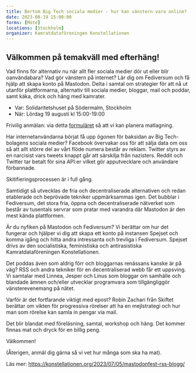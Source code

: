 ```yaml
---
title: Bortom Big Tech sociala medier - hur kan vänstern vara online? 
date: 2023-08-19 15:00:00
forms: [Möte]
locations: [Stockholm]
organizer: Kamratdataföreningen Konstellationen
---
```

## Välkommen på temakväll med efterhäng!

Vad finns för alternativ nu när allt fler sociala medier dör ut eller blir oanvändabara? Vad gör vänstern på internet? Lär dig om Fediversum och få hjälp att skapa konto på Mastodon. Delta i samtal om strategier för att nå ut utanför plattformarna, alternativ till sociala medier, bloggar, mail och poddar, samt käka, drick och häng med kamrater.

- Var: Solidaritetshuset på Södermalm, Stockholm
- När: Lördag 19 augusti kl 15:00-19:00

Frivilig anmälan: via detta [formuläret](https://cryptpad.fr/form/#/2/form/view/-TM+ElGxGkLjMslnbrSQ3wFMxxGt5OA75Iq-f-h93aE/) så att vi kan planera matlagning.

Har internetanvändarna börjat få upp ögonen för baksidan av Big Tech-bolagens sociala medier? Facebook övervakar oss för att sälja data om oss så att allt större del av vårt flöde numera består av reklam. Twitter styrs av en narcisist vars tweets knappt går att särskilja från nazisters. Reddit och Twitter tar betalt för sina API:er vilket gör apputvecklare och användare förbannade.

Skitifieringsprocessen är i full gång.

Samtidigt så utvecklas de fria och decentraliserade alternativen och redan etablerade och beprövade tekniker uppmärksammas igen. Det bubblar i Fediversum, det stora fria, öppna och decentraliserade nätverket som består av tusentals servrar som pratar med varandra där Mastodon är den mest kända plattformen.

Är du nyfiken på Mastodon och Fediversum? Vi berättar om hur det fungerar och hjälper vi dig att skapa ett konto på instansen Spejset och komma igång och hitta andra intressanta och trevliga i Fediversum. Spejset drivs av den socialistiska, feministiska och antirasistiska Kamratdataföreningen Konstellationen.

Det poddas även som aldrig förr och bloggarnas renässans kanske är på väg? RSS och andra tekniker för en decentraliserad webb får ett uppsving. Vi samtalar med Linnea, Jesper och Linus som bloggar om samhälle och blandade ämnen och/eller utvecklar programvara som tillgängliggör vänsterevenemang på nätet.

Varför är det fortfarande viktigt med epost? Robin Zachari från Skiftet berättar om vikten för progressiva rörelser att ha en mejlstrategi och hur man som rörelse kan samla in pengar via mail.

Det blir blandat med föreläsning, samtal, workshop och häng. Det kommer finnas mat och dryck för en billig peng.

Välkommen!

(Återigen, anmäl dig gärna så vi vet hur många som ska ha mat).

Läs mer: https://konstellationen.org/2023/07/05/mastodonfest-rss-blogg/

